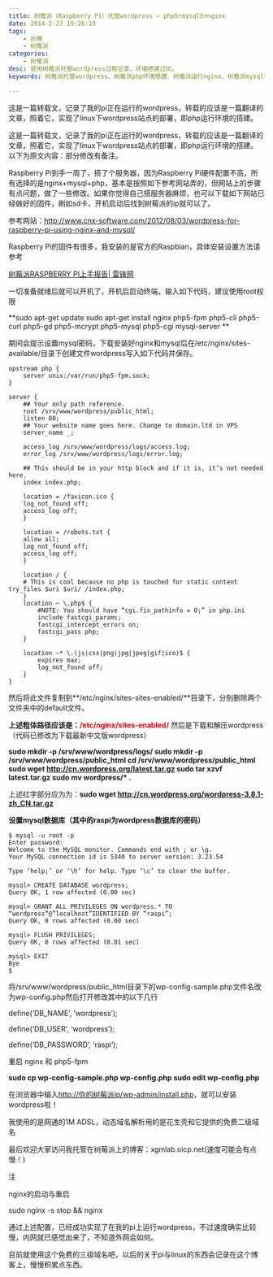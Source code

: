 ```yaml
---
title: 树莓派（Raspberry Pi）托管wordpress – php5+mysql5+nginx
date: 2014-2-27 15:26:15
tags: 
	- 折腾
	- 树莓派
categories: 
	- 树莓派
desc: 使用树莓派托管wordpress过程记录，环境搭建过坑。
keywords: 树莓派托管wordpress、树莓派php环境搭建、树莓派运行nginx、树莓派mysql部署

---
```


这是一篇转载文，记录了我的pi正在运行的wordpress，转载的应该是一篇翻译的文章，照着它，实现了linux下wordpress站点的部署，即php运行环境的搭建。

<!--more-->

这是一篇转载文，记录了我的pi正在运行的wordpress，转载的应该是一篇翻译的文章，照着它，实现了linux下wordpress站点的部署，即php运行环境的搭建。以下为原文内容：部分修改有备注。

Raspberry Pi到手一周了，搭了个服务器，因为Raspberry Pi硬件配置不高，所有选择的是nginx+mysql+php，基本是按照如下参考网站弄的，但网站上的步骤有点问题，做了一些修改。如果你觉得自己搭服务器麻烦，也可以下载如下网站已经做好的固件，刷如sd卡，开机启动后找到树莓派的ip就可以了。

参考网站：http://www.cnx-software.com/2012/08/03/wordpress-for-raspberry-pi-using-nginx-and-mysql/

Raspberry Pi的固件有很多，我安装的是官方的Raspbian，具体安装设置方法请参考

[树莓派RASPBERRY PI上手报告| 雷锋网](http://www.leiphone.com/raspberry-pi-hands-on.html)

一切准备就绪后就可以开机了，开机后启动终端，输入如下代码，建议使用root权限

**sudo apt-get update
sudo apt-get install nginx php5-fpm php5-cli php5-curl php5-gd php5-mcrypt php5-mysql php5-cgi mysql-server **


期间会提示设置mysql密码，下载安装好nginx和mysql后在/etc/nginx/sites-available/目录下创建文件wordpress写入如下代码并保存。

``` # Upstream to abstract backend connection(s) for php
upstream php {
	server unix:/var/run/php5-fpm.sock;
}

server {
	## Your only path reference.
	root /srv/www/wordpress/public_html;
	listen 80;
	## Your website name goes here. Change to domain.ltd in VPS
	server_name _;

	access_log /srv/www/wordpress/logs/access.log;
	error_log /srv/www/wordpress/logs/error.log;
	
	## This should be in your http block and if it is, it’s not needed 	here.
	index index.php;
	
	location = /favicon.ico {
	log_not_found off;
	access_log off;
	}
	
	location = /robots.txt {
	allow all;
	log_not_found off;
	access_log off;
	}
	
	location / {
	# This is cool because no php is touched for static content
try_files $uri $uri/ /index.php;
	}
	location ~ \.php$ {
		#NOTE: You should have “cgi.fix_pathinfo = 0;” in php.ini
		include fastcgi_params;
		fastcgi_intercept_errors on;
		fastcgi_pass php;
	}

	location ~* \.(js|css|png|jpg|jpeg|gif|ico)$ {
		expires max;
		log_not_found off;
	}
}
```

然后将此文件复制到**/etc/nginx/sites-sites-enabled/**目录下，分别删除两个文件夹中的default文件。

**上述粗体路径应该是：<font color=red>/etc/nginx/sites-enabled/</font>**
然后是下载和解压wordpress（代码已修改为下载最新中文版wordpress）

**sudo mkdir -p /srv/www/wordpress/logs/
sudo mkdir -p /srv/www/wordpress/public_html
cd /srv/www/wordpress/public_html
sudo wget http://cn.wordpress.org/latest.tar.gz
sudo tar xzvf latest.tar.gz
sudo mv wordpress/\* .**

上述红字部分应为为：**sudo wget http://cn.wordpress.org/wordpress-3.8.1-zh_CN.tar.gz**

**设置mysql数据库（其中的raspi为wordpress数据库的密码）**

```
$ mysql -u root -p
Enter password:
Welcome to the MySQL monitor. Commands end with ; or \g.
Your MySQL connection id is 5340 to server version: 3.23.54

Type ‘help;’ or ‘\h’ for help. Type ‘\c’ to clear the buffer.

mysql> CREATE DATABASE wordpress;
Query OK, 1 row affected (0.00 sec)

mysql> GRANT ALL PRIVILEGES ON wordpress.* TO “wordpress”@”localhost”IDENTIFIED BY “raspi”;
Query OK, 0 rows affected (0.00 sec)

mysql> FLUSH PRIVILEGES;
Query OK, 0 rows affected (0.01 sec)

mysql> EXIT
Bye
$
```

将/srv/www/wordpress/public_html目录下的wp-config-sample.php文件名改为wp-config.php然后打开修改其中的以下几行

define(‘DB_NAME’, ‘wordpress’);

define(‘DB_USER’, ‘wordpress’);

define(‘DB_PASSWORD’, ‘raspi’);

重启 nginx 和 php5-fpm

**sudo cp wp-config-sample.php wp-config.php
sudo edit wp-config.php**

在浏览器中输入[http://你的树莓派ip/wp-admin/install.php](http://xn--ip-0p3cm05gkyf6qpwrv/wp-admin/install.php)，就可以安装wordpress啦！

我使用的是网通的1M ADSL，动态域名解析用的是花生壳和它提供的免费二级域名

最后欢迎大家访问我托管在树莓派上的博客：xgmlab.oicp.net(速度可能会有点慢！)

注

nginx的启动与重启

sudo nginx -s stop && nginx

通过上述配置，已经成功实现了在我的pi上运行wordpress，不过速度确实比较慢，内网就已感觉出来了，不知道外网会如何。

目前就使用这个免费的三级域名吧，以后的关于pi与linux的东西会记录在这个博客上，慢慢积累点东西。